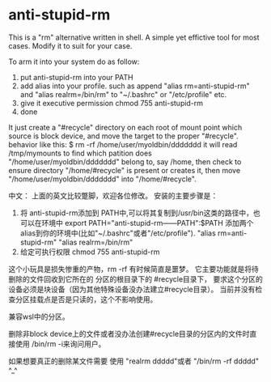 # anti-stupid-rm
This is a "rm" alternative written in shell. A simple yet effictive tool for most cases.
Modify it to suit for your case.

To arm it into your system do as follow:
1. put anti-stupid-rm into your PATH
2. add alias into your profile. such as append "alias rm=anti-stupid-rm" and "alias realrm=/bin/rm"  to "~/.bashrc" or "/etc/profile" etc.
3. give it executive permission
   chmod 755 anti-stupid-rm
4. done


It just create a "#recycle" directory on each root of mount point which source is block device, 
and move the target to the proper "#recycle".
behavior like this:
 $ rm -rf /home/user/myoldbin/ddddddd
it will read /tmp/mymounts to find which patition does "/home/user/myoldbin/ddddddd" belong to, say /home,
then check to ensure directory "/home/#recycle" is present or creates it, then move "/home/user/myoldbin/ddddddd" into "/home/#recycle".


中文：
上面的英文比较蹩脚，欢迎各位修改。
安装的主要步骤是：
1. 将 anti-stupid-rm添加到 PATH中,可以将其复制到/usr/bin这类的路径中，也可以在环境中
   export PATH="anti-stupid-rm——PATH":$PATH
   添加两个alias到你的环境中(比如"~/.bashrc"或者"/etc/profile"). 
   "alias rm=anti-stupid-rm"
   "alias realrm=/bin/rm"
2. 给定可执行权限
   chmod 755 anti-stupid-rm


这个小玩具是损失惨重的产物，rm -rf 有时候简直是噩梦。
它主要功能就是将待删除的文件回收到它所在的 分区的根目录下的 #recycle目录下，
要求这个分区的设备必须是块设备（因为其他特殊设备没办法建立#recycle目录）。
当前并没有检查分区挂载点是否是只读的，这个不影响使用。

兼容wsl中的分区。

删除非block device上的文件或者没办法创建#recycle目录的分区内的文件时直接使用 /bin/rm -i来询问用户。


如果想要真正的删除某文件需要 使用 "realrm  ddddd"或者  "/bin/rm -rf ddddd"  
^_^

